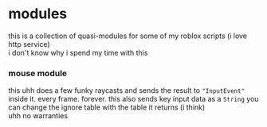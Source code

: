 # modules
this is a collection of quasi-modules for some of my roblox scripts (i love http service)   
i don't know why i spend my time with this

### mouse module
this uhh does a few funky raycasts and sends the result to `"InputEvent"` inside it. every frame. forever. this also sends key input data as a `String`
you can change the ignore table with the table it returns (i think)   
uhh no warranties
